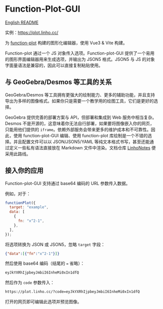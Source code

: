 # Function-Plot-GUI

[English README](./README.md)

实例：<https://plot.linho.cc/>

为 [function-plot](https://mauriciopoppe.github.io/function-plot/) 构建的图形化编辑器，使用 Vue3 & Vite 构建。

Function-plot 通过一个 JS 对象传入选项。Function-plot-GUI 提供了一个易用的图形界面编辑器用来生成选项，并输出为 JSON5 格式。JSON5 与 JS 的对象字面量语法是兼容的，因此可以直接复制粘贴使用。

## 与 GeoGebra/Desmos 等工具的关系

GeoGebra/Desmos 等工具拥有更强大的绘制能力、更多的辅助功能，并且支持导出为多样的图像格式。如果你只是需要一个教学用的绘图工具，它们是更好的选择。

GeoGebra 提供完善的部署方案与 API，但部署和集成到 Web 服务中相当复杂。Desmos 不是开源的，这意味着你无法自行部署，如果要将图像嵌入你的网页，只能用他们提供的 `iframe`。依赖外部服务会带来更多的维护成本和不可靠性。因此，使用 function-plot-GUI 编辑、使用 function-plot 库绘制是一个不错的选择。并且配置文件可以以 JSON/JSON5/YAML 等纯文本格式书写，甚至还能通过定义一些私有语法直接放在 Markdown 文件中渲染。文档仓库 [LinhoNotes](https://notes.linho.cc/) 便采用此路线。

## 接入你的应用

Function-plot-GUI 支持通过 base64 编码的 URL 参数传入数据。

例如，对于：

```js
functionPlot({
  target: "example",
  data: [
    {
      fn: "x^2-1",
    },
  ],
});
```

将选项转换为 JSON 或 JSON5，忽略 `target` 字段：

```json
{"data":[{"fn":"x^2-1"}]}
```

然后使用 base64 编码（结尾的 `=` 省略）：

```txt
eyJkYXRhIjpbeyJmbiI6InheMi0xIn1dfQ
```

然后作为 `code` 参数传入：

```txt
https://plot.linho.cc/?code=eyJkYXRhIjpbeyJmbiI6InheMi0xIn1dfQ
```

打开的网页即可编辑此选项并预览图像。
